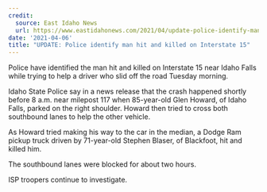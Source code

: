 ```yaml
---
credit:
  source: East Idaho News
  url: https://www.eastidahonews.com/2021/04/update-police-identify-man-hit-and-killed-on-interstate-15/
date: '2021-04-06'
title: "UPDATE: Police identify man hit and killed on Interstate 15"
---
```

Police have identified the man hit and killed on Interstate 15 near Idaho Falls while trying to help a driver who slid off the road Tuesday morning.

Idaho State Police say in a news release that the crash happened shortly before 8 a.m. near milepost 117 when 85-year-old Glen Howard, of Idaho Falls, parked on the right shoulder. Howard then tried to cross both southbound lanes to help the other vehicle.

As Howard tried making his way to the car in the median, a Dodge Ram pickup truck driven by 71-year-old Stephen Blaser, of Blackfoot, hit and killed him.

The southbound lanes were blocked for about two hours.

ISP troopers continue to investigate.
